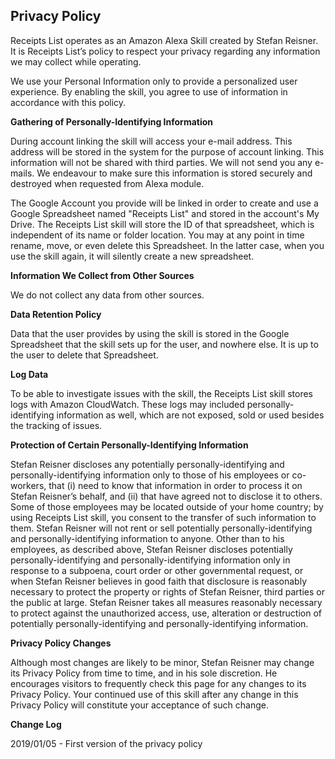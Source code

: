 ## Privacy Policy
Receipts List operates as an Amazon Alexa Skill created by Stefan Reisner. It is Receipts List’s policy to respect your privacy regarding any information we may collect while operating.

We use your Personal Information only to provide a personalized user experience. By enabling the skill, you agree to use of information in accordance with this policy.

**Gathering of Personally-Identifying Information**

During account linking the skill will access your e-mail address. This address will be stored in the system for the purpose of account linking. This information will not be shared with third parties. We will not send you any e-mails. We endeavour to make sure this information is stored securely and destroyed when requested from Alexa module.

The Google Account you provide will be linked in order to create and use a Google Spreadsheet named "Receipts List" and stored in the account's My Drive. The Receipts List skill will store the ID of that spreadsheet, which is independent of its name or folder location. You may at any point in time rename, move, or even delete this Spreadsheet. In the latter case, when you use the skill again, it will silently create a new spreadsheet.

**Information We Collect from Other Sources**

We do not collect any data from other sources.

**Data Retention Policy**

Data that the user provides by using the skill is stored in the Google Spreadsheet that the skill sets up for the user, and nowhere else. It is up to the user to delete that Spreadsheet.

**Log Data**

To be able to investigate issues with the skill, the Receipts List skill stores logs with Amazon CloudWatch. These logs may included personally-identifying information as well, which are not exposed, sold or used besides the tracking of issues.

**Protection of Certain Personally-Identifying Information**

Stefan Reisner discloses any potentially personally-identifying and personally-identifying information only to those of his employees or co-workers, that (i) need to know that information in order to process it on Stefan Reisner’s behalf, and (ii) that have agreed not to disclose it to others. Some of those employees may be located outside of your home country; by using Receipts List skill, you consent to the transfer of such information to them. Stefan Reisner will not rent or sell potentially personally-identifying and personally-identifying information to anyone. Other than to his employees, as described above, Stefan Reisner discloses potentially personally-identifying and personally-identifying information only in response to a subpoena, court order or other governmental request, or when Stefan Reisner believes in good faith that disclosure is reasonably necessary to protect the property or rights of Stefan Reisner, third parties or the public at large. Stefan Reisner takes all measures reasonably necessary to protect against the unauthorized access, use, alteration or destruction of potentially personally-identifying and personally-identifying information.

**Privacy Policy Changes**

Although most changes are likely to be minor, Stefan Reisner may change its Privacy Policy from time to time, and in his sole discretion. He encourages visitors to frequently check this page for any changes to its Privacy Policy. Your continued use of this skill after any change in this Privacy Policy will constitute your acceptance of such change.

**Change Log**

2019/01/05 - First version of the privacy policy
